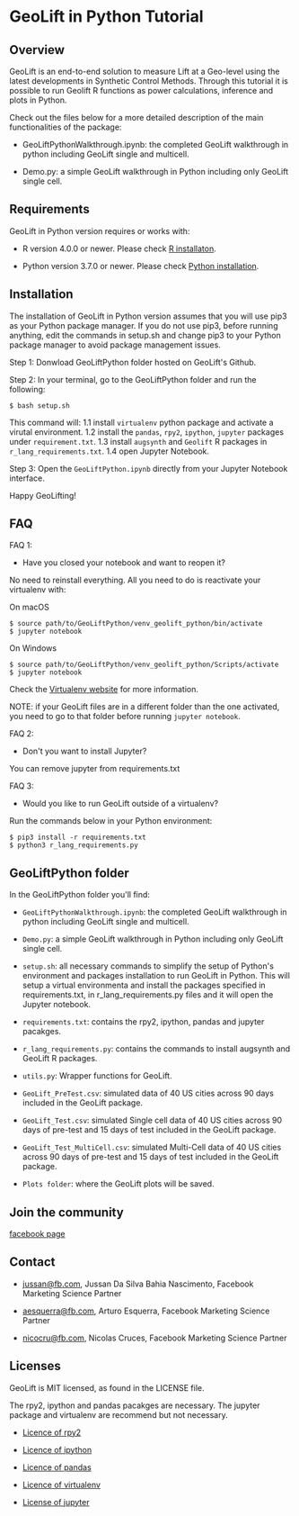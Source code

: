 # GeoLift in Python Tutorial


## Overview

GeoLift is an end-to-end solution to measure Lift at a Geo-level using the latest developments in Synthetic Control Methods. Through this tutorial it is possible to run Geolift R functions as power calculations, inference and plots in Python. 

Check out the files below for a more detailed description of the main functionalities of the package:

- GeoLiftPythonWalkthrough.ipynb: the completed GeoLift walkthrough in python including GeoLift single and multicell.

- Demo.py: a simple GeoLift walkthrough in Python including only GeoLift single cell.


## Requirements 

GeoLift in Python version requires or works with:

- R version 4.0.0 or newer. Please check [R installaton](https://facebookincubator.github.io/GeoLift/docs/GettingStarted/InstallingR).

- Python version 3.7.0 or newer. Please check [Python installation](https://www.python.org/).


## Installation

The installation of GeoLift in Python version assumes that you will use pip3 as your Python package manager. If you do not use pip3, before running anything, edit the commands in setup.sh and change pip3 to your Python package manager to avoid package management issues.

Step 1: Donwload GeoLiftPython folder hosted on GeoLift's Github.

Step 2: In your terminal, go to the GeoLiftPython folder and run the following:
```
$ bash setup.sh
```
This command will:
1.1 install `virtualenv` python package and activate a virutal environment. 
1.2 install the `pandas`, `rpy2`, `ipython`, `jupyter` packages under `requirement.txt`.
1.3 install `augsynth` and `Geolift` R packages in `r_lang_requirements.txt`.
1.4 open Jupyter Notebook.


Step 3: Open the `GeoLiftPython.ipynb` directly from your Jupyter Notebook interface.

Happy GeoLifting!


## FAQ

FAQ 1:
- Have you closed your notebook and want to reopen it?

No need to reinstall everything.  All you need to do is reactivate your virtualenv with:

On macOS
```
$ source path/to/GeoLiftPython/venv_geolift_python/bin/activate
$ jupyter notebook
```
On Windows
```
$ source path/to/GeoLiftPython/venv_geolift_python/Scripts/activate
$ jupyter notebook
```
Check the [Virtualenv website](https://virtualenv.pypa.io/en/latest/user_guide.html#activators) for more information.

NOTE: if your GeoLift files are in a different folder than the one activated, you need to go to that folder before running `jupyter notebook`.

FAQ 2:
- Don't you want to install Jupyter?

You can remove jupyter from requirements.txt

FAQ 3:
- Would you like to run GeoLift outside of a virtualenv?

Run the commands below in your Python environment: 

```
$ pip3 install -r requirements.txt
$ python3 r_lang_requirements.py
```

## GeoLiftPython folder

In the GeoLiftPython folder you'll find:

- `GeoLiftPythonWalkthrough.ipynb`: the completed GeoLift walkthrough in python including GeoLift single and multicell.

- `Demo.py`: a simple GeoLift walkthrough in Python including only GeoLift single cell.

- `setup.sh`: all necessary commands to simplify the setup of Python's environment and packages installation to run GeoLift in Python. This will setup a virtual environmenta and install the packages specified in requirements.txt, in r_lang_requirements.py files and it will open the Jupyter notebook.

- `requirements.txt`: contains the rpy2, ipython, pandas and jupyter pacakges.

- `r_lang_requirements.py`: contains the commands to install augsynth and GeoLift R packages.

- `utils.py`: Wrapper functions for GeoLift. 

- `GeoLift_PreTest.csv`: simulated data of 40 US cities across 90 days included in the GeoLift package.

- `GeoLift_Test.csv`: simulated Single cell data of 40 US cities across 90 days of pre-test and 15 days of test included in the GeoLift package.

- `GeoLift_Test_MultiCell.csv`: simulated Multi-Cell data of 40 US cities across 90 days of pre-test and 15 days of test included in the GeoLift package. 

- `Plots folder`: where the GeoLift plots will be saved.

## Join the community 

[facebook page](https://www.facebook.com/groups/fbgeolift/)


## Contact

- [jussan@fb.com](jussan@fb.com), Jussan Da Silva Bahia Nascimento, Facebook Marketing Science Partner

- [aesquerra@fb.com](aesquerra@fb.com), Arturo Esquerra, Facebook Marketing Science Partner

- [nicocru@fb.com](nicocru@fb.com), Nicolas Cruces, Facebook Marketing Science Partner



## Licenses

GeoLift is MIT licensed, as found in the LICENSE file.

The rpy2, ipython and pandas pacakges are necessary. The jupyter package and virtualenv are recommend but not necessary.

- [Licence of rpy2](https://github.com/rpy2/rpy2/blob/master/LICENSE)

- [Licence of ipython](https://github.com/ipython/ipython/blob/main/LICENSE)

- [Licence of pandas](https://github.com/pandas-dev/pandas/blob/main/LICENSE)

- [Licence of virtualenv](https://github.com/pypa/virtualenv/blob/main/LICENSE)

- [License of jupyter](https://jupyter.org/about)
